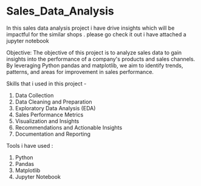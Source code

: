 # Sales_Data_Analysis
In this sales data analysis project i have drive insights which will be impactful for the similar shops . please go check it out i have attached a jupyter notebook 

Objective:
The objective of this project is to analyze sales data to gain insights into the performance of a company's products and sales channels. By leveraging Python pandas and matplotlib, we aim to identify trends, patterns, and areas for improvement in sales performance.

Skills that i used in this project - 
1. Data Collection
2. Data Cleaning and Preparation
3. Exploratory Data Analysis (EDA)
4. Sales Performance Metrics
5. Visualization and Insights
6. Recommendations and Actionable Insights
7. Documentation and Reporting

Tools i have used :
1. Python
2. Pandas
3. Matplotlib
4. Jupyter Notebook


